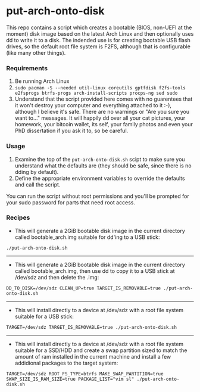 # put-arch-onto-disk

This repo contains a script which creates a bootable (BIOS, non-UEFI at the moment) disk image based on the latest Arch Linux and then optionally uses dd to write it to a disk. The indended use is for creating bootable USB flash drives, so the default root file system is F2FS, although that is configurable (like many other things).

### Requirements
1. Be running Arch Linux
1. `sudo pacman -S --needed util-linux coreutils gptfdisk f2fs-tools e2fsprogs btrfs-progs arch-install-scripts procps-ng sed sudo`
1. Understand that the script provided here comes with no guarentees that it won't destroy your computer and everything attached to it :-), although I believe it's safe. There are no warnings or "Are you sure you want to..." messages. It will happily dd over all your cat pictures, your homework, your bitcoin wallet, its self, your family photos and even your PhD dissertation if you ask it to, so be careful.

### Usage

1. Examine the top of the `put-arch-onto-disk.sh` scipt to make sure you understand what the defaults are (they should be safe, since there is no dding by default).
1. Define the appropriate environment variables to override the defaults and call the script.

You can run the script without root permissions and you'll be prompted for your sudo password for parts that need root access.
### Recipes

- This will generate a 2GiB bootable disk image in the current directory called bootable_arch.img suitable for dd'ing to a USB stick:
```
./put-arch-onto-disk.sh
```
---
- This will generate a 2GiB bootable disk image in the current directory called bootable_arch.img, then use dd to copy it to a USB stick at /dev/sdz and then delete the .img:
```
DD_TO_DISK=/dev/sdz CLEAN_UP=true TARGET_IS_REMOVABLE=true ./put-arch-onto-disk.sh
```
---
- This will install directly to a device at /dev/sdz with a root file system suitable for a USB stick:
```
TARGET=/dev/sdz TARGET_IS_REMOVABLE=true ./put-arch-onto-disk.sh
```
---
- This will install directly to a device at /dev/sdz with a root file system suitable for a SSD/HDD and create a swap partition sized to match the amount of ram installed in the current machine and install a few addidional packages to the target system:
```
TARGET=/dev/sdz ROOT_FS_TYPE=btrfs MAKE_SWAP_PARTITION=true SWAP_SIZE_IS_RAM_SIZE=true PACKAGE_LIST="vim sl" ./put-arch-onto-disk.sh
```
